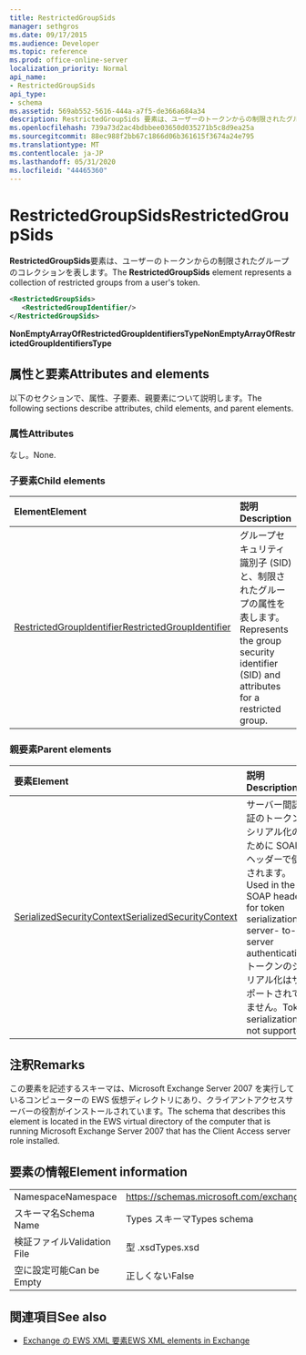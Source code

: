 ```yaml
---
title: RestrictedGroupSids
manager: sethgros
ms.date: 09/17/2015
ms.audience: Developer
ms.topic: reference
ms.prod: office-online-server
localization_priority: Normal
api_name:
- RestrictedGroupSids
api_type:
- schema
ms.assetid: 569ab552-5616-444a-a7f5-de366a684a34
description: RestrictedGroupSids 要素は、ユーザーのトークンからの制限されたグループのコレクションを表します。
ms.openlocfilehash: 739a73d2ac4bdbbee03650d035271b5c8d9ea25a
ms.sourcegitcommit: 88ec988f2bb67c1866d06b361615f3674a24e795
ms.translationtype: MT
ms.contentlocale: ja-JP
ms.lasthandoff: 05/31/2020
ms.locfileid: "44465360"
---
```

# <a name="restrictedgroupsids"></a><span data-ttu-id="1acc3-103">RestrictedGroupSids</span><span class="sxs-lookup"><span data-stu-id="1acc3-103">RestrictedGroupSids</span></span>

<span data-ttu-id="1acc3-104">**RestrictedGroupSids**要素は、ユーザーのトークンからの制限されたグループのコレクションを表します。</span><span class="sxs-lookup"><span data-stu-id="1acc3-104">The **RestrictedGroupSids** element represents a collection of restricted groups from a user's token.</span></span> 
  
```xml
<RestrictedGroupSids>
   <RestrictedGroupIdentifier/>
</RestrictedGroupSids>
```

 <span data-ttu-id="1acc3-105">**NonEmptyArrayOfRestrictedGroupIdentifiersType**</span><span class="sxs-lookup"><span data-stu-id="1acc3-105">**NonEmptyArrayOfRestrictedGroupIdentifiersType**</span></span>
## <a name="attributes-and-elements"></a><span data-ttu-id="1acc3-106">属性と要素</span><span class="sxs-lookup"><span data-stu-id="1acc3-106">Attributes and elements</span></span>

<span data-ttu-id="1acc3-107">以下のセクションで、属性、子要素、親要素について説明します。</span><span class="sxs-lookup"><span data-stu-id="1acc3-107">The following sections describe attributes, child elements, and parent elements.</span></span>
  
### <a name="attributes"></a><span data-ttu-id="1acc3-108">属性</span><span class="sxs-lookup"><span data-stu-id="1acc3-108">Attributes</span></span>

<span data-ttu-id="1acc3-109">なし。</span><span class="sxs-lookup"><span data-stu-id="1acc3-109">None.</span></span>
  
### <a name="child-elements"></a><span data-ttu-id="1acc3-110">子要素</span><span class="sxs-lookup"><span data-stu-id="1acc3-110">Child elements</span></span>

|<span data-ttu-id="1acc3-111">**Element**</span><span class="sxs-lookup"><span data-stu-id="1acc3-111">**Element**</span></span>|<span data-ttu-id="1acc3-112">**説明**</span><span class="sxs-lookup"><span data-stu-id="1acc3-112">**Description**</span></span>|
|:-----|:-----|
|[<span data-ttu-id="1acc3-113">RestrictedGroupIdentifier</span><span class="sxs-lookup"><span data-stu-id="1acc3-113">RestrictedGroupIdentifier</span></span>](restrictedgroupidentifier.md) <br/> |<span data-ttu-id="1acc3-114">グループセキュリティ識別子 (SID) と、制限されたグループの属性を表します。</span><span class="sxs-lookup"><span data-stu-id="1acc3-114">Represents the group security identifier (SID) and attributes for a restricted group.</span></span>  <br/> |
   
### <a name="parent-elements"></a><span data-ttu-id="1acc3-115">親要素</span><span class="sxs-lookup"><span data-stu-id="1acc3-115">Parent elements</span></span>

|<span data-ttu-id="1acc3-116">**要素**</span><span class="sxs-lookup"><span data-stu-id="1acc3-116">**Element**</span></span>|<span data-ttu-id="1acc3-117">**説明**</span><span class="sxs-lookup"><span data-stu-id="1acc3-117">**Description**</span></span>|
|:-----|:-----|
|[<span data-ttu-id="1acc3-118">SerializedSecurityContext</span><span class="sxs-lookup"><span data-stu-id="1acc3-118">SerializedSecurityContext</span></span>](serializedsecuritycontext.md) <br/> |<span data-ttu-id="1acc3-119">サーバー間認証のトークンシリアル化のために SOAP ヘッダーで使用されます。</span><span class="sxs-lookup"><span data-stu-id="1acc3-119">Used in the SOAP header for token serialization in server- to-server authentication.</span></span> <span data-ttu-id="1acc3-120">トークンのシリアル化はサポートされていません。</span><span class="sxs-lookup"><span data-stu-id="1acc3-120">Token serialization is not supported.</span></span>  <br/> |
   
## <a name="remarks"></a><span data-ttu-id="1acc3-121">注釈</span><span class="sxs-lookup"><span data-stu-id="1acc3-121">Remarks</span></span>

<span data-ttu-id="1acc3-122">この要素を記述するスキーマは、Microsoft Exchange Server 2007 を実行しているコンピューターの EWS 仮想ディレクトリにあり、クライアントアクセスサーバーの役割がインストールされています。</span><span class="sxs-lookup"><span data-stu-id="1acc3-122">The schema that describes this element is located in the EWS virtual directory of the computer that is running Microsoft Exchange Server 2007 that has the Client Access server role installed.</span></span>
  
## <a name="element-information"></a><span data-ttu-id="1acc3-123">要素の情報</span><span class="sxs-lookup"><span data-stu-id="1acc3-123">Element information</span></span>

|||
|:-----|:-----|
|<span data-ttu-id="1acc3-124">Namespace</span><span class="sxs-lookup"><span data-stu-id="1acc3-124">Namespace</span></span>  <br/> |https://schemas.microsoft.com/exchange/services/2006/types  <br/> |
|<span data-ttu-id="1acc3-125">スキーマ名</span><span class="sxs-lookup"><span data-stu-id="1acc3-125">Schema Name</span></span>  <br/> |<span data-ttu-id="1acc3-126">Types スキーマ</span><span class="sxs-lookup"><span data-stu-id="1acc3-126">Types schema</span></span>  <br/> |
|<span data-ttu-id="1acc3-127">検証ファイル</span><span class="sxs-lookup"><span data-stu-id="1acc3-127">Validation File</span></span>  <br/> |<span data-ttu-id="1acc3-128">型 .xsd</span><span class="sxs-lookup"><span data-stu-id="1acc3-128">Types.xsd</span></span>  <br/> |
|<span data-ttu-id="1acc3-129">空に設定可能</span><span class="sxs-lookup"><span data-stu-id="1acc3-129">Can be Empty</span></span>  <br/> |<span data-ttu-id="1acc3-130">正しくない</span><span class="sxs-lookup"><span data-stu-id="1acc3-130">False</span></span>  <br/> |
   
## <a name="see-also"></a><span data-ttu-id="1acc3-131">関連項目</span><span class="sxs-lookup"><span data-stu-id="1acc3-131">See also</span></span>



- [<span data-ttu-id="1acc3-132">Exchange の EWS XML 要素</span><span class="sxs-lookup"><span data-stu-id="1acc3-132">EWS XML elements in Exchange</span></span>](ews-xml-elements-in-exchange.md)

